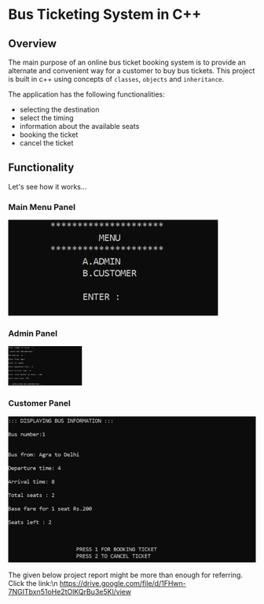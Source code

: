 # Bus Ticketing System in C++

## Overview

The main purpose of an online bus ticket booking system is to provide an alternate and convenient way for a customer to buy bus tickets.
This project is built in c++ using concepts of `classes`, `objects` and `inheritance`.

The application has the following functionalities:
* selecting the destination
* select the timing
* information about the available seats
* booking the ticket
* cancel the ticket

## Functionality
Let's see how it works...

### Main Menu Panel
![](https://raw.githubusercontent.com/Thevinaypatwal/Bus-Ticketing-System/main/vk.jpg)

### Admin Panel
<img src="https://raw.githubusercontent.com/Thevinaypatwal/Bus-Ticketing-System/main/vk2.jpg" width="150" height="80">

### Customer Panel
![](https://raw.githubusercontent.com/Thevinaypatwal/Bus-Ticketing-System/main/vk1.jpg)

The given below project report might be more than enough for referring. Click the link:\n
https://drive.google.com/file/d/1FHwn-7NGITbxn51oHe2tOlKQrBu3e5Kl/view


